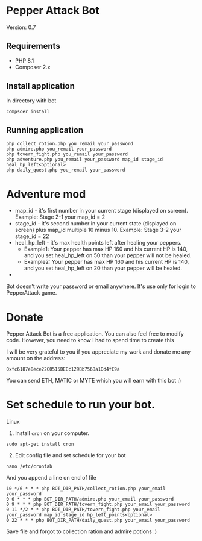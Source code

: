 # Pepper Attack Bot

Version: 0.7

## Requirements

- PHP 8.1
- Composer 2.x

## Install application

In directory with bot
```shell
compsoer install
```

## Running application

```shell
php collect_rotion.php you_remail your_password
php admire.php you_remail your_password
php tovern_fight.php you_remail your_password
php adventure.php you_remail your_password map_id stage_id heal_hp_left<optional>
php daily_quest.php you_remail your_password
```

# Adventure mod
- map_id - it's first number in your current stage (displayed on screen). Example: Stage 2-1 your map_id = 2
- stage_id - it's second number in your current state (displayed on screen) plus map_id multiple 10 minus 10. Example: Stage 3-2 your stage_id = 22  
- heal_hp_left - it's max health points left after healing your peppers. 
  - Example1: Your pepper has max HP 160 and his current HP is 140, and you set heal_hp_left on 50 than your pepper will not be healed.
  - Example2: Your pepper has max HP 160 and his current HP is 140, and you set heal_hp_left on 20 than your pepper will be healed.
- 

 
Bot doesn't write your password or email anywhere. It's use only for login to PepperAttack game.

# Donate

Pepper Attack Bot is a free application. You can also feel free to modify code.
However, you need to know I had to spend time to create this

I will be very grateful to you if you appreciate my work and donate me any amount on the address:
```
0xfc6187e8ece22C0515DEBc129Bb7568a1Dd4fC9a
```
You can send ETH, MATIC or MYTE which you will earn with this bot :)


# Set schedule to run your bot.

Linux 
1. Install `cron` on your computer.
```shell
sudo apt-get install cron
```

2. Edit config file and set schedule for your bot
```shell
nano /etc/crontab
```

And you append a line on end of file
```shell
10 */6 * * * php BOT_DIR_PATH/collect_rotion.php your_email your_password
0 6 * * * php BOT_DIR_PATH/admire.php your_email your_password
0 9 * * * php BOT_DIR_PATH/tovern_fight.php your_email your_password
0 11 */2 * * php BOT_DIR_PATH/tovern_fight.php your_email your_password map_id stage_id hp_left_points<optional>
0 22 * * * php BOT_DIR_PATH/daily_quest.php your_email your_password
```

Save file and forgot to collection ration and admire potions :)
